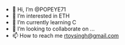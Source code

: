 - 👋 Hi, I’m @POPEYE71
- 👀 I’m interested in ETH 
- 🌱 I’m currently learning  C
- 💞️ I’m looking to collaborate on ...
- 📫 How to reach me rtoysingh@gmail.com

<!---
POPEYE71/POPEYE71 is a ✨ special ✨ repository because its `README.md` (this file) appears on your GitHub profile.
You can click the Preview link to take a look at your changes.
--->
